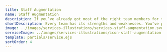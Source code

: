 ```yaml
---
title: Staff Augmentation
name: Staff Augmentation
description: If you’ve already got most of the right team members for the product you want to build, we can still help by strategically filling in any gaps and providing continuity throughout the project. We’ll work with you to identify your capability gaps, and then enlist key members of our team to provide added muscle. Our team members will be embedded into your team’s workflow and processes to make sure it’s a seamless integration. We’ll design and develop based on the needs of your team and help you get your project completed on schedule.
shortDescription: Every team has its strengths and weaknesses. You’ve probably got the right people for most of your needs, and we can fill in any remaining gaps so you can reach your next strategic milestone faster.
image: ../images/services-illustrations/services-staff-augmentation.svg
serviceImage: ../images/services-illustrations/icon-staff-augmentation.svg
template: partials/service.ejs
sortOrder: 4
---
```

